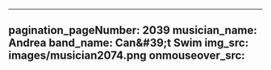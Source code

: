 ------
pagination_pageNumber: 2039
musician_name: Andrea
band_name: Can&amp;#39;t Swim
img_src: images/musician2074.png
onmouseover_src: 
------